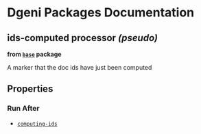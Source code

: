 # Dgeni Packages Documentation


## ids-computed processor *(pseudo)*
**from <a href="../../base.md"><code>base</code></a> package**

A marker that the doc ids have just been computed

## Properties


### Run After


* <a href="computing-ids.md"><code>computing-ids</code></a>






